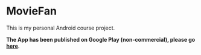 # MovieFan

This is my personal Android course project.

**The App has been published on Google Play (non-commercial), please go [here](https://play.google.com/store/apps/details?id=com.brettren.moviefan)**.
